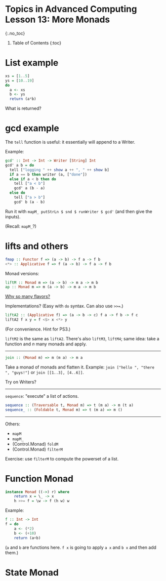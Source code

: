 # Topics in Advanced Computing Lesson 13: More Monads
{:.no_toc}

1. Table of Contents
{:toc}

# List example

```haskell
xs = [1..5]
ys = [10..19]
do
  a <- xs
  b <- ys
  return (a*b)
```

What is returned?

# gcd example

The `tell` function is useful: it essentially will append to a Writer.

Example:

```haskell
gcd' :: Int -> Int -> Writer [String] Int
gcd' a b = do
  tell ["logging " ++ show a ++ ", " ++ show b]
  if a == b then writer (a, ["done"])
  else if a < b then do
    tell ["a < b"]
    gcd' a (b - a)
  else do
    tell ["a > b"]
    gcd' b (a - b)
```

Run it with `mapM_ putStrLn $ snd $ runWriter $ gcd'` (and then give the inputs).

(Recall: `mapM_`?)

# lifts and others

```haskell
fmap :: Functor f => (a -> b) -> f a -> f b
<*> :: Applicative f => f (a -> b) -> f a -> f b
```

Monad versions:

```haskell
liftM :: Monad m => (a -> b) -> m a -> m b
ap :: Monad m => m (a -> b) -> m a -> m b
```

[Why so many flavors?](https://stackoverflow.com/questions/7463500/why-do-we-have-map-fmap-and-liftm)

Implementations? (Easy with `do` syntax. Can also use `>>=`.)

```haskell
liftA2 :: (Applicative f) => (a -> b -> c) f a -> f b -> f c
liftA2 f x y = f <$> x <*> y
```

(For convenience. Hint for PS3.)

`liftM2` is the same as `liftA2`. There's also `liftM3`, `liftM4`; same idea: take a function and $n$ many monads and apply.

---

```haskell
join :: (Monad m) => m (m a) -> m a
```

Take a monad of monads and flatten it. Example: `join ["hello ", "there ", "guys!"]` or `join [[1..3], [4..6]]`.

Try on Writers?

---

`sequence`: "execute" a list of actions.

```haskell
sequence :: (Traversable t, Monad m) => t (m a) -> m (t a)
sequence_ :: (Foldable t, Monad m) => t (m a) => m ()
```

---

Others:

* `mapM`
* `mapM_`
* (Control.Monad) `foldM`
* (Control.Monad) `filterM`

Exercise: use `filterM` to compute the powerset of a list.

# Function Monad

```haskell
instance Monad ((->) r) where
    return x = \_ -> x
    h >>= f = \w -> f (h w) w
```

Example:

```haskell
f :: Int -> Int
f = do
    a <- (*2)
    b <- (+10)
    return (a+b)
```

(`a` and `b` are functions here. `f x` is going to apply `a x` and `b x` and then add them.)

# State Monad

